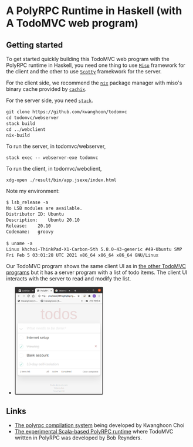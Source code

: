 # A PolyRPC Runtime in Haskell (with A TodoMVC web program)

## Getting started

To get started quickly building this TodoMVC web program with the PolyRPC runtime in Haskell, you need one thing to use [`Miso`](https://github.com/dmjio/miso) framework for the client and the other to use [`Scotty`](https://github.com/scotty-web/scotty) framekwork for the server.

For the client side, we recommend the [`nix`](https://nixos.org/nix) package manager with miso's binary cache provided by [`cachix`](https://miso-haskell.cachix.org/).

For the server side, you need [`stack`](https://www.haskellstack.org).

```
git clone https://github.com/kwanghoon/todomvc
cd todomvc/webserver
stack build
cd ../webclient
nix-build
```

To run the server, in todomvc/webserver,

```
stack exec -- webserver-exe todomvc
```

To run the client, in todomvc/webclient,

```
xdg-open ./result/bin/app.jsexe/index.html
```

Note my environment:
```
$ lsb_release -a 
No LSB modules are available.
Distributor ID:	Ubuntu
Description:	Ubuntu 20.10
Release:	20.10
Codename:	groovy

$ uname -a
Linux khchoi-ThinkPad-X1-Carbon-5th 5.8.0-43-generic #49-Ubuntu SMP Fri Feb 5 03:01:28 UTC 2021 x86_64 x86_64 x86_64 GNU/Linux
```

Our TodoMVC program shows the same client UI as in [the other TodoMVC programs](https://todomvc.com) but it has a server program with a list of todo items. The client UI interacts with the server to read and modify the list.

- <img src="https://github.com/kwanghoon/todomvc/blob/master/doc/todomvc_running.png" width=240/>

## Links

- [The polyrpc compilation system](https://github.com/kwanghoon/polyrpc) being developed by Kwanghoon Choi
- [The experimental Scala-based PolyRPC runtime](https://github.com/tzbob/rrpc) where TodoMVC written in PolyRPC was developed by Bob Reynders.



